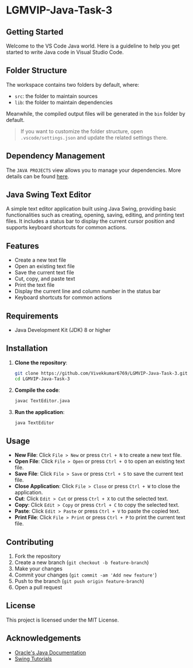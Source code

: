 # LGMVIP-Java-Task-3
## Getting Started

Welcome to the VS Code Java world. Here is a guideline to help you get started to write Java code in Visual Studio Code.

## Folder Structure

The workspace contains two folders by default, where:

- `src`: the folder to maintain sources
- `lib`: the folder to maintain dependencies

Meanwhile, the compiled output files will be generated in the `bin` folder by default.

> If you want to customize the folder structure, open `.vscode/settings.json` and update the related settings there.

## Dependency Management

The `JAVA PROJECTS` view allows you to manage your dependencies. More details can be found [here](https://github.com/microsoft/vscode-java-dependency#manage-dependencies).


## Java Swing Text Editor
A simple text editor application built using Java Swing, providing basic functionalities such as creating, opening, saving, editing, and printing text files. It includes a status bar to display the current cursor position and supports keyboard shortcuts for common actions.

## Features
- Create a new text file
- Open an existing text file
- Save the current text file
- Cut, copy, and paste text
- Print the text file
- Display the current line and column number in the status bar
- Keyboard shortcuts for common actions

## Requirements
- Java Development Kit (JDK) 8 or higher

## Installation

1. **Clone the repository**:

    ```bash
    git clone https://github.com/Vivekkumar6769/LGMVIP-Java-Task-3.git
    cd LGMVIP-Java-Task-3
    ```
2. **Compile the code**:

    ```bash
    javac TextEditor.java
    ```

3. **Run the application**:

    ```bash
    java TextEditor
    ```

## Usage

- **New File**: Click `File > New` or press `Ctrl + N` to create a new text file.
- **Open File**: Click `File > Open` or press `Ctrl + O` to open an existing text file.
- **Save File**: Click `File > Save` or press `Ctrl + S` to save the current text file.
- **Close Application**: Click `File > Close` or press `Ctrl + W` to close the application.
- **Cut**: Click `Edit > Cut` or press `Ctrl + X` to cut the selected text.
- **Copy**: Click `Edit > Copy` or press `Ctrl + C` to copy the selected text.
- **Paste**: Click `Edit > Paste` or press `Ctrl + V` to paste the copied text.
- **Print File**: Click `File > Print` or press `Ctrl + P` to print the current text file.

## Contributing

1. Fork the repository
2. Create a new branch (`git checkout -b feature-branch`)
3. Make your changes
4. Commit your changes (`git commit -am 'Add new feature'`)
5. Push to the branch (`git push origin feature-branch`)
6. Open a pull request

## License

This project is licensed under the MIT License.

## Acknowledgements

- [Oracle's Java Documentation](https://docs.oracle.com/en/java/)
- [Swing Tutorials](https://docs.oracle.com/javase/tutorial/uiswing/)
